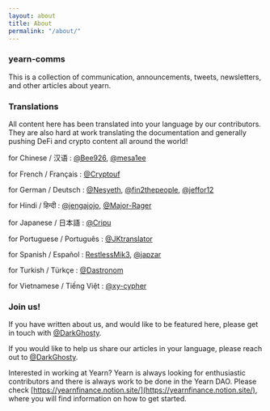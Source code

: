 ```yaml
---
layout: about
title: About
permalink: "/about/"
---
```


### yearn-comms

This is a collection of communication, announcements, tweets, newsletters, and other articles about yearn.

### Translations

All content here has been translated into your language by our contributors. They are also hard at work translating the documentation and generally pushing DeFi and crypto content all around the world!

for Chinese / 汉语 : [@Bee926](https://twitter.com/bee_926), [@mesa1ee](https://twitter.com/mesa1ee)

for French / Français :  [@Cryptouf](https://twitter.com/cryptouf)

for German / Deutsch : [@Nesyeth](), [@fin2thepeople](), [@jeffor12](https://twitter.com/jeff84431381)

for Hindi / हिन्दी : [@jengajojo](), [@Major-Rager]()

for Japanese / 日本語 : [@Cripu](https://twitter.com/CRYPTANNEWS)

for Portuguese / Português : [@JKtranslator](https://twitter.com/jameskbh)

for Spanish / Español : [RestlessMik3](https://twitter.com/margjr84), [@japzar]()

for Turkish / Türkçe : [@Dastronom](https://twitter.com/Dastronomm)

for Vietnamese / Tiếng Việt : [@xy-cypher]()

### Join us!

If you have written about us, and would like to be featured here, please get in touch with [@DarkGhosty](https://t.me/DarkGhosty).

If you would like to help us share our articles in your language, please reach out to [@DarkGhosty](https://t.me/DarkGhosty).

Interested in working at Yearn? Yearn is always looking for enthusiastic contributors and there is always work to be done in the Yearn DAO. Please check [https://yearnfinance.notion.site/](https://yearnfinance.notion.site/), where you will find information on how to get started.
